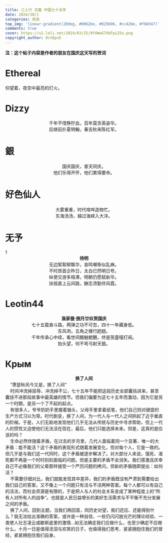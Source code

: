 ```yaml
---
title: 三人行 文篇 中国七十五年
date: 2024/10/1
categories: 他说
top_img: 'linear-gradient(20deg, #0062be, #925696, #cc426e, #fb0347)'
comments: true
cover: https://s2.loli.net/2024/03/25/9f4WwG7XbFpi25o.png
copyright_author: Oct0pu5
---
```


**注：这个帖子内容是作者的朋友在国庆这天写的贺词**

<h1>Ethereal</h1>
仰望着，夜空中最亮的灯火。

<h1>Dizzy</h1>
<center>
千年不惜狰狞血，百年莫贪英姿华。<br>
后继前扑夏明翰，春去秋来陈红军。<br>
</center>

<h1>銀</h1>
<center>
国庆国庆，普天同庆。<br>
他们乐得开怀，他们累得要命。<br>

</center>

<h1>好色仙人</h1>
<center>
大雾重重，时代喧哗造物忙。<br>
东海汤汤，越过海峡入大洋。<br>
</center>

<h1>无予</h1>1
<center>
<b>待明</b><br>
无边絮絮柳飘华，哀鸣嘲哳似乱麻。<br>
不时昂首企昨日，太白已然明日夸。<br>
纵使交游多阻滞，明朝仍愿赋新华。<br>
扶摇直上云间路，酬志须勤伴风霞。<br>
</center>

<h1>Leotin44</h1>
<center>
<b>渔家傲·捌月廿玖贺国庆</b><br>
七十五载奋斗路，两弹之功不可忽，四十一年藏身低。<br>
东风冽，五角之楼行趔趄。<br>
千年传承心中续，看世间魑魅魍魉，终是孩童嘻打闹。<br>
抬头望，何不弯弓射天狼。<br>
</center>

<h1>Крым</h1>
<center>
<b>换了人间</b><br>
</center>
&nbsp;&nbsp;&nbsp;&nbsp;“萧瑟秋风今又是，换了人间”<br>
&nbsp;&nbsp;&nbsp;&nbsp;时间冲洗掉屈辱、冲洗掉不公，七十五年不能把这段历史全部囊括进来，甚至囊括不进那段故事中最英雄的情节。但我们偏要为这七十五年而激动，因为它是另一个时期，是另一个了不起的起点。<br>
&nbsp;&nbsp;&nbsp;&nbsp;有很多人，爷爷奶奶手里握着锄头，父母手里拿着纸笔，他们自己则对键盘的生产方式习以为常。时代剧变，换了人间，为一代人与一代人之间拱起了近乎垂直的阶梯。于是，人们无助地发现他们几乎无法从传统与历史中寻求帮助，但上一代人的惯性又迫使他们无法活在现在，最后，他们只能选择未来。但是，这真的是应该的吗？<br>
&nbsp;&nbsp;&nbsp;&nbsp;生命必然伴随着矛盾，在过去的岁月里，几代人面临着同一个显著、唯一的大矛盾：能不能活？这个矛盾的表现形式随着发展变化，但对每个人，它是一致的。但几乎是与我们这一代同时，这个矛盾被逐步解决了。对大部分人来说，饿死、渴死都不再是一个时时刻刻面临的问题。但是主要的矛盾不会消失。我们感激且庆幸自己不必像我们的父辈那样接受一个严厉问题的拷问，但新的矛盾随即提出：如何活？<br>
&nbsp;&nbsp;&nbsp;&nbsp;不需要仔细对比，我们就能发现其中差异，我们的矛盾既没有严肃到需要给出我们自己的答案，又不像上一个问题只有活与不活两种答案。每个人都可以有自己的活法，而社会资源是有限的，于是把人与人的社会关系变成了某种程度上的“所有人对所有人的战争”。也就是人民日益增长的美好生活需求与不平衡不充分发展之间的矛盾。<br>
&nbsp;&nbsp;&nbsp;&nbsp;换了人间，回到主题，当我们再回首，同历史对望，我们还应、还能得到什么？我无法给出准确的答案，或许是一种自信、一些仍闪闪放光芒的理论经验、一类使人壮志凌云或歇斯底里的激情…如无法确定我们应做什么，也至少确定不应做什么，十月一日是值得流泪与欢笑的日子，也值得我们思考、紧紧拥抱住我们的曾经，紧紧拥抱住我们自身。<br>